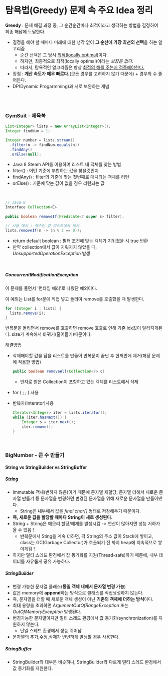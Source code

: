 

# 탐욕법(Greedy) 문제 속 주요 Idea 정리

**Greedy** : 문제 해결 과정 중, 그 순간순간마다 최적이라고 생각하는 방법을 결정하여 최종 해답에 도달한다.
* 결정을 해야 할 때마다 미래에 대한 생각 없이 **그 순산에 가장 최선의 선택**을 하는 알고리즘
  * 순간 선택은 그 당시 <u>최적(locally optimal)</u>이다.
  * 하지만, 최종적으로 최적(locally optimal)이라는 *보장은 없다.*
  * 따라서, 탐욕적인 알고리즘은 항상 <u>최적의 해를 주는지 검증해야한다.</u>
* 장점 : **계산 속도가 매우 빠르다.**(모든 경우를 고려하지 않기 때문에) + 경우의 수 줄어든다.
* DP(Dynamic Progarmming)과 서로 보완하는 개념



<br>

<br>

### GymSuit - 체육복

```java
List<Integer> lists = new ArrayList<Integer>();
Integer findNum = 1;

Integer number = lists.stream()
  .filter(n -> findNum.equals(n))
  .findAny()
  .orElse(null);
```

* Java 8 Steam API를 이용하여 리스트 내 객체를 찾는 방법
* filter() : 어떤 기준에 부합하는 값을 찾을것인지
* findAny() : filter의 기준에 맞는 첫번째로 매치되는 객체를 리턴
* orElse() : 기준에 맞는 값이 없을 경우 리턴되는 값

<br>

```java
// Java 8
Interface Collection<E>
  
public boolean removeIf(Predicate<? super E> filter);

// 사용 예시 : 짝수인 값 리스트에서 제거
lists.removeIf(n -> (n % 2 == 0));
```

* return default boolean : 필터 조건에 맞는 객체가 지워졌을 시 true 반환
* 만약 collection에서 값이 지워지지 않았을 때, *UnsupportedOperationException* 발생

<br>

##### ConcurrentModificationException 

이 문제를 풀면서 '런타임 에러'로 나왔단 예외이다.

이 예외는 List를 for문에 직접 넣고 돌리여 remove를 호출했을 때 발생한다.

```java
for (Integer i : lists) {
  lists.remove(i);
}
```

반복문을 돌리면서 remove를 호출하면 remove 호출로 인해 기존 idx값이 달라지게된다. size가 계속해서 바뀌기(줄어들기)때문이다.

해결방법

* 삭제해야할 값을 담을 리스트를 만들어 반복문이 끝난 후 한꺼번에 제거(해당 문제에 적용한 방법)

  ```java
  public boolean removeAll(Collection<?> c)
  ```

  * 인자로 받은 Collection이 포함하고 있는 객체를 리스트에서 삭제

* for ( ; ; ) 사용

* 반복자(Interator)사용

  ```java
  Iterator<Integer> iter = lists.iterator();
  while (iter.hasNext()) {
      Integer s = iter.next();
      iter.remove();
  }
  ```

  
  
  <br>

### BigNumber - 큰 수 만들기

#### String vs StringBuilder vs StringBuffer

##### String

* Immutable 객체(변하지 않음)이기 때문에 문자열 재할당, 문자열 더해서 새로운 문자열 만들기 등 문자열을 변경하면 변경된 문자열을 위해 새로운 문자열을 만들어낸다. 
  * String은 내부에서 값을 *final char[]* 형태로 저장해두기 때문이다.
* **즉, 새로운 값을 할당할 때마다 String이 새로 생성된다.**
* String + String은 메모리 할당/해제를 발생시킴 -> 연산이 많아지면 성능 저하가 올 수 있음 !
  * 반복문에서 Sting을 계속 더하면, 각 String의 주소 값이 Stack에 쌓이고, class는 GC(Garbage Collector)가 호출되기 전 까지 heap에 지속적으로 쌓이게됨 !
* 하지만 멀티 스레드 환경에서 값 동기화를 지원(Thread-safe)하기 때문에, 내부 데이터를 자유롭게 공유 가능하다.

##### StringBuilder

* 변경 가능한 문자열 클래스(**동일 객체 내에서 문자열 변경 가능**)
* 값은 memory에 **append**하는 방식으로 클래스를 직접생성하지 않는다.
* 즉, 문자열을 더할 때 새로운 객체 생성이 아닌 **기존의 객체에 더하는 방식**이다.
* 최대 용량을 초과하면 *ArgumentOutOfRangeException* 또는 *OutOfMemoryException* 발생된다.
* 변경가능한 문자열이지만 멀티 스레드 환경에서 값 동기화(synchronization)를 지원하지 않는다.
  * 단일 스레드 환경에서 성능 뛰어남
* 문자열의 추가,수정,삭제가 빈번하게 발생할 경우 사용한다.

##### StringBuffer

* StringBuilder와 대부분 비슷하나, StringBuilder와 다르게  멀티 스레드 환경에서 값 동기화를 지원한다.